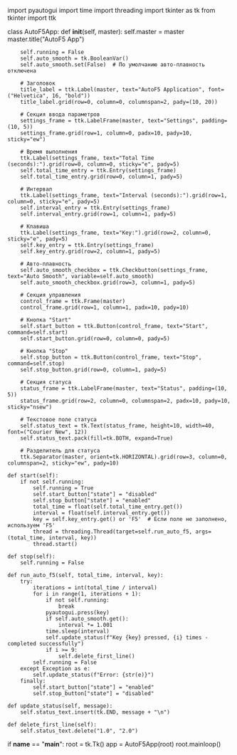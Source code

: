 import pyautogui
import time
import threading
import tkinter as tk
from tkinter import ttk

class AutoF5App:
    def __init__(self, master):
        self.master = master
        master.title("AutoF5 App")

        self.running = False
        self.auto_smooth = tk.BooleanVar()
        self.auto_smooth.set(False)  # По умолчанию авто-плавность отключена

        # Заголовок
        title_label = ttk.Label(master, text="AutoF5 Application", font=("Helvetica", 16, "bold"))
        title_label.grid(row=0, column=0, columnspan=2, pady=(10, 20))

        # Секция ввода параметров
        settings_frame = ttk.LabelFrame(master, text="Settings", padding=(10, 5))
        settings_frame.grid(row=1, column=0, padx=10, pady=10, sticky="ew")

        # Время выполнения
        ttk.Label(settings_frame, text="Total Time (seconds):").grid(row=0, column=0, sticky="e", pady=5)
        self.total_time_entry = ttk.Entry(settings_frame)
        self.total_time_entry.grid(row=0, column=1, pady=5)

        # Интервал
        ttk.Label(settings_frame, text="Interval (seconds):").grid(row=1, column=0, sticky="e", pady=5)
        self.interval_entry = ttk.Entry(settings_frame)
        self.interval_entry.grid(row=1, column=1, pady=5)

        # Клавиша
        ttk.Label(settings_frame, text="Key:").grid(row=2, column=0, sticky="e", pady=5)
        self.key_entry = ttk.Entry(settings_frame)
        self.key_entry.grid(row=2, column=1, pady=5)

        # Авто-плавность
        self.auto_smooth_checkbox = ttk.Checkbutton(settings_frame, text="Auto Smooth", variable=self.auto_smooth)
        self.auto_smooth_checkbox.grid(row=3, column=1, pady=5)

        # Секция управления
        control_frame = ttk.Frame(master)
        control_frame.grid(row=1, column=1, padx=10, pady=10)

        # Кнопка "Start"
        self.start_button = ttk.Button(control_frame, text="Start", command=self.start)
        self.start_button.grid(row=0, column=0, pady=5)

        # Кнопка "Stop"
        self.stop_button = ttk.Button(control_frame, text="Stop", command=self.stop)
        self.stop_button.grid(row=0, column=1, pady=5)

        # Секция статуса
        status_frame = ttk.LabelFrame(master, text="Status", padding=(10, 5))
        status_frame.grid(row=2, column=0, columnspan=2, padx=10, pady=10, sticky="nsew")

        # Текстовое поле статуса
        self.status_text = tk.Text(status_frame, height=10, width=40, font=("Courier New", 12))
        self.status_text.pack(fill=tk.BOTH, expand=True)

        # Разделитель для статуса
        ttk.Separator(master, orient=tk.HORIZONTAL).grid(row=3, column=0, columnspan=2, sticky="ew", pady=10)

    def start(self):
        if not self.running:
            self.running = True
            self.start_button["state"] = "disabled"
            self.stop_button["state"] = "enabled"
            total_time = float(self.total_time_entry.get())
            interval = float(self.interval_entry.get())
            key = self.key_entry.get() or 'F5'  # Если поле не заполнено, используем 'F5'
            thread = threading.Thread(target=self.run_auto_f5, args=(total_time, interval, key))
            thread.start()

    def stop(self):
        self.running = False

    def run_auto_f5(self, total_time, interval, key):
        try:
            iterations = int(total_time / interval)
            for i in range(1, iterations + 1):
                if not self.running:
                    break
                pyautogui.press(key)
                if self.auto_smooth.get():
                    interval *= 1.001
                time.sleep(interval)
                self.update_status(f"Key {key} pressed, {i} times - completed successfully")
                if i >= 9:
                    self.delete_first_line()
            self.running = False
        except Exception as e:
            self.update_status(f"Error: {str(e)}")
        finally:
            self.start_button["state"] = "enabled"
            self.stop_button["state"] = "disabled"

    def update_status(self, message):
        self.status_text.insert(tk.END, message + "\n")

    def delete_first_line(self):
        self.status_text.delete("1.0", "2.0")

if __name__ == "__main__":
    root = tk.Tk()
    app = AutoF5App(root)
    root.mainloop()

